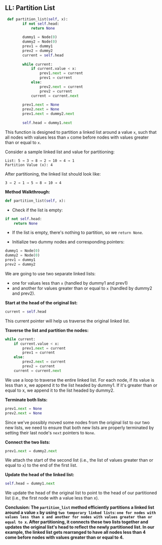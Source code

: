 ## LL: Partition List

```python
 def partition_list(self, x):
        if not self.head:
            return None
    
        dummy1 = Node(0)
        dummy2 = Node(0)
        prev1 = dummy1
        prev2 = dummy2
        current = self.head
    
        while current:
            if current.value < x:
                prev1.next = current
                prev1 = current
            else:
                prev2.next = current
                prev2 = current
            current = current.next
    
        prev1.next = None
        prev2.next = None
        prev1.next = dummy2.next
    
        self.head = dummy1.next
```

This function is designed to partition a linked list around a value `x`, such that all nodes with values less than `x` come before nodes with values greater than or equal to `x`.

Consider a sample linked list and value for partitioning:
```
List: 5 → 3 → 8 → 2 → 10 → 4 → 1
Partition Value (x): 4
```

After partitioning, the linked list should look like:
```
3 → 2 → 1 → 5 → 8 → 10 → 4
```

**Method Walkthrough:**
```python
def partition_list(self, x):
```

- Check if the list is empty:
```python
if not self.head:
    return None
```
- If the list is empty, there's nothing to partition, so we `return None`.



- Initialize two dummy nodes and corresponding pointers:
```python
dummy1 = Node(0)
dummy2 = Node(0)
prev1 = dummy1
prev2 = dummy2
```
We are going to use two separate linked lists: 
  - one for values less than `x` (handled by dummy1 and prev1) 
  - and another for values greater than or equal to `x` (handled by dummy2 and prev2).



**Start at the head of the original list:**
```python
current = self.head
```
This current pointer will help us traverse the original linked list.



**Traverse the list and partition the nodes:**
```python
while current:
    if current.value < x:
        prev1.next = current
        prev1 = current
    else:
        prev2.next = current
        prev2 = current
    current = current.next
```
We use a loop to traverse the entire linked list. For each node, if its value is less than x, we append it to the list headed by dummy1. If it's greater than or equal to x, we append it to the list headed by dummy2.



**Terminate both lists:**
```python
prev1.next = None
prev2.next = None
```

Since we've possibly moved some nodes from the original list to our two new lists, we need to ensure that both new lists are properly terminated by setting their last node's `next` pointers to `None`.



**Connect the two lists:**
```python
prev1.next = dummy2.next
```
We attach the start of the second list (i.e., the list of values greater than or equal to `x`) to the end of the first list.



**Update the head of the linked list:**
```python
self.head = dummy1.next
```


We update the head of the original list to point to the head of our partitioned list (i.e., the first node with a value less than x).



**Conclusion: The `partition_list` method efficiently partitions a linked list around a value `x` by using `two temporary linked lists`: `one for nodes with values less than x and another for nodes with values greater than or equal to x`. After partitioning, it connects these two lists together and updates the original list's head to reflect the newly partitioned list. In our example, the linked list gets rearranged to have all nodes less than 4 come before nodes with values greater than or equal to 4.**